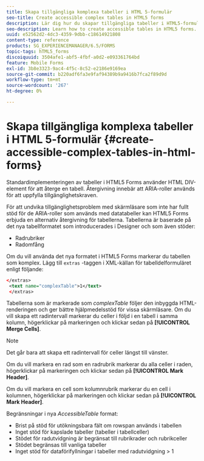```yaml
---
title: Skapa tillgängliga komplexa tabeller i HTML 5-formulär
seo-title: Create accessible complex tables in HTML5 forms
description: Lär dig hur du skapar tillgängliga tabeller i HTML5-formulär.
seo-description: Learn how to create accessible tables in HTML5 forms.
uuid: e52562d2-4dc3-4359-9dbb-c18614921808
content-type: reference
products: SG_EXPERIENCEMANAGER/6.5/FORMS
topic-tags: hTML5_forms
discoiquuid: 3504afe1-abf5-4fbf-a0d2-e093361764bd
feature: Mobile Forms
exl-id: 3b8e3323-9ac4-4f5c-8c52-e2186e9169ea
source-git-commit: b220adf6fa3e9faf94389b9a9416b7fca2f89d9d
workflow-type: tm+mt
source-wordcount: '267'
ht-degree: 0%

---
```


# Skapa tillgängliga komplexa tabeller i HTML 5-formulär {#create-accessible-complex-tables-in-html-forms}

Standardimplementeringen av tabeller i HTML5 Forms använder HTML DIV-element för att återge en tabell. Återgivning innebär att ARIA-roller används för att uppfylla tillgänglighetskraven.

För att undvika tillgänglighetsproblem med skärmläsare som inte har fullt stöd för de ARIA-roller som används med datatabeller kan HTML5 Forms erbjuda en alternativ återgivning för tabellerna. Tabellerna är baserade på det nya tabellformatet som introducerades i Designer och som även stöder:

* Radrubriker
* Radomfång

Om du vill använda det nya formatet i HTML5 Forms markerar du tabellen som komplex. Lägg till `extras` -taggen i XML-källan för tabelldelformuläret enligt följande:

```xml
</extras>
 <text name="complexTable">1</text>
 </extras>
```

Tabellerna som är markerade som *complexTable* följer den inbyggda HTML-renderingen och ger bättre hjälpmedelsstöd för vissa skärmläsare.  Om du vill skapa ett radintervall markerar du celler i följd i en tabell i samma kolumn, högerklickar på markeringen och klickar sedan på **[!UICONTROL Merge Cells]**.

>[!NOTE]
>
>Det går bara att skapa ett radintervall för celler längst till vänster.

Om du vill markera en rad som en radrubrik markerar du alla celler i raden, högerklickar på markeringen och klickar sedan på **[!UICONTROL Mark Header]**.

Om du vill markera en cell som kolumnrubrik markerar du en cell i kolumnen, högerklickar på markeringen och klickar sedan på **[!UICONTROL Mark Header]**.

Begränsningar i nya *AccessibleTable* format:

* Brist på stöd för utökningsbara fält om rowspan används i tabellen
* Inget stöd för kapslade tabeller (tabeller i tabellceller)
* Stödet för radutvidgning är begränsat till rubrikrader och rubrikceller
* Stödet begränsas till vanliga tabeller
* Inget stöd för dataförifyllningar i tabeller med radutvidgning > 1
